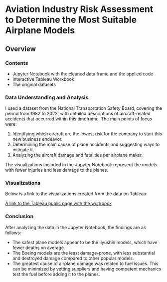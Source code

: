 # Aviation Industry Risk Assessment to Determine the Most Suitable Airplane Models

## Overview

### Contents
- Jupyter Notebook with the cleaned data frame and the applied code
- Interactive Tableau Workbook
- The original datasets

### Data Understanding and Analysis
I used a dataset from the National Transportation Safety Board, covering the period from 1982 to 2022, with detailed descriptions of aircraft-related accidents that occurred within this timeframe. The main points of focus were:

1. Identifying which aircraft are the lowest risk for the company to start this new business endeavor.
2. Determining the main cause of plane accidents and suggesting ways to mitigate it.
3. Analyzing the aircraft damage and fatalities per airplane maker.

The visualizations included in the Jupyter Notebook represent the models with fewer injuries and less damage to the planes.

### Visualizations
Below is a link to the visualizations created from the data on Tableau:

[A link to the Tableau public page with the workbook](https://public.tableau.com/app/profile/stephen.waweru2947/viz/AviationRiskAnalysis_17184857201020/AviationRiskAnalysisDashboard)

### Conclusion
After analyzing the data in the Jupyter Notebook, the findings are as follows:

- The safest plane models appear to be the Ilyushin models, which have fewer deaths on average.
- The Boeing models are the least damage-prone, with less substantial and destroyed damage compared to other popular models.
- The greatest cause of airplane damage was related to fuel issues. This can be minimized by vetting suppliers and having competent mechanics test the fuel before adding it to the planes.
